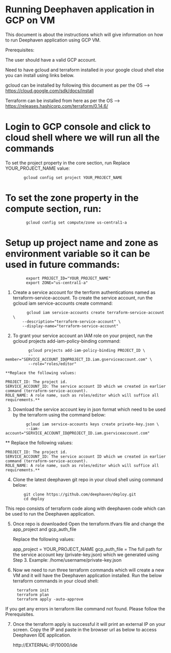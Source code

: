 #  Running Deephaven application in GCP on VM

This document is about the instructions which will give information on how to run Deephaven application using GCP VM.

Prerequisites:

The user should have a valid GCP account.

Need to have gcloud and terraform installed in your google cloud shell else you can install using links below.

gcloud can be installed by following this document as per the OS --> https://cloud.google.com/sdk/docs/install

Terraform can be installed from here as per the OS --> https://releases.hashicorp.com/terraform/0.14.6/


# Login to GCP console and click to cloud shell where we will run all the commands

   To set the project property in the core section, run Replace YOUR_PROJECT_NAME value:

```
        gcloud config set project YOUR_PROJECT_NAME
```

# To set the zone property in the compute section, run:

```
         gcloud config set compute/zone us-central1-a
```

# Setup up project name and zone as environment variable so it can be used in future commands:

```
         export PROJECT_ID="YOUR_PROJECT_NAME"
         export ZONE="us-central1-a"
```


1) Create a service account for the terrform authentications named as terraform-service-account.
   To create the service account, run the gcloud iam service-accounts create command:

    ```
          gcloud iam service-accounts create terraform-service-account \
        --description="terraform-service-account" \
        --display-name="terraform-service-account"
    ```

2) To grant your service account an IAM role on your project, run the gcloud projects add-iam-policy-binding command:

```
          gcloud projects add-iam-policy-binding PROJECT_ID \
          --member="SERVICE_ACCOUNT_ID@PROJECT_ID.iam.gserviceaccount.com" \
          --role="roles/editor"
```

    **Replace the following values:
    
    PROJECT_ID: The project id.
    SERVICE_ACCOUNT_ID: The service account ID which we created in earlier command (terraform-service-account).
    ROLE_NAME: A role name, such as roles/editor which will suffice all requirements.**


3) Download the service account key in json format which need to be used by the terraform using the command below:

```
         gcloud iam service-accounts keys create private-key.json \
         --iam-account="SERVICE_ACCOUNT_ID@PROJECT_ID.iam.gserviceaccount.com"
```

   ** Replace the following values:

    PROJECT_ID: The project id.
    SERVICE_ACCOUNT_ID: The service account ID which we created in earlier command (terraform-service-account).
    ROLE_NAME: A role name, such as roles/editor which will suffice all requirements.**

4) Clone the latest deephaven git repo in your cloud shell using command below:

```
        git clone https://github.com/deephaven/deploy.git
        cd deploy
```

   This repo consists of terraform code along with deephaven code which can be used to run the Deephaven application.


5) Once repo is downloaded Open the terraform.tfvars file and change the app_project and gcp_auth_file

   Replace the following values:

   app_project = YOUR_PROJECT_NAME
   gcp_auth_file = The full path for the service account key (private-key.json) which we generated using Step 3.
                  Example: /home/username/private-key.json


6) Now we need to run three terraform commands which will create a new VM and it will have the Deephaven application installed.
   Run the below terraform commands in your cloud shell:

 ```
      terraform init
      terraform plan
      terraform apply -auto-approve
 ```
 If you get any errors in terraform like command not found. Please follow the Prerequisites.

7) Once the terraform apply is successful it will print an external IP on your screen.
    Copy the IP and paste in the browser url as below to access Deephaven IDE application.

    http://EXTERNAL-IP/10000/ide
